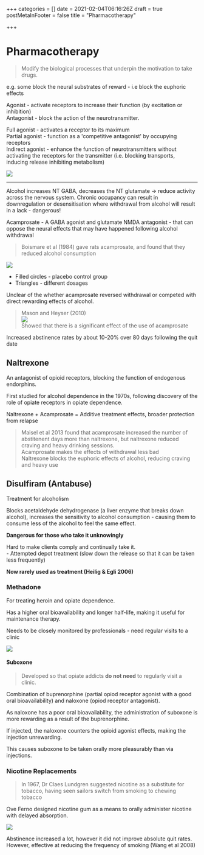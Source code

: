 +++
categories = []
date = 2021-02-04T06:16:26Z
draft = true
postMetaInFooter = false
title = "Pharmacotherapy"

+++
# Pharmacotherapy

> Modify the biological processes that underpin the motivation to take drugs.

e.g. some block the neural substrates of reward - i.e block the euphoric effects

Agonist - activate receptors to increase their function (by excitation or inhibition)  
Antagonist - block the action of the neurotransmitter.

Full agonist - activates a receptor to its maximum  
Partial agonist - function as a 'competitive antagonist' by occupying receptors  
Indirect agonist - enhance the function of neurotransmitters without activating the receptors for the transmitter (i.e. blocking transports, inducing release inhibiting metabolism)

![](/uploads/snipaste_2021-02-04_17-40-26.png)

***

Alcohol increases NT GABA, decreases the NT glutamate -> reduce activity across the nervous system. Chronic occupancy can result in downregulation or desensitisation where withdrawal from alcohol will result in a lack - dangerous!

Acamprosate - A GABA agonist and glutamate NMDA antagonist - that can oppose the neural effects that may have happened following alcohol withdrawal

> Boismare et al (1984) gave rats acamprosate, and found that they reduced alcohol consumption

![](/uploads/snipaste_2021-02-04_17-44-06.png)

* Filled circles - placebo control group
* Triangles - different dosages

Unclear of the whether acamprosate reversed withdrawal or competed with direct rewarding effects of alcohol.

> Mason and Heyser (2010)  
> ![](/uploads/snipaste_2021-02-04_17-46-30.png)  
> Showed that there is a significant effect of the use of acamprosate

Increased abstinence rates by about 10-20% over 80 days following the quit date

## Naltrexone

An antagonist of opioid receptors, blocking the function of endogenous endorphins.

First studied for alcohol dependence in the 1970s, following discovery of the role of opiate receptors in opiate dependence.

Naltrexone + Acamprosate = Additive treatment effects, broader protection from relapse

> Maisel et al 2013 found that acamprosate increased the number of abstitenent days more than naltrexone, but naltrexone reduced craving and heavy drinking sessions.  
> Acamprosate makes the effects of withdrawal less bad  
> Naltrexone blocks the euphoric effects of alcohol, reducing craving and heavy use

## Disulfiram (Antabuse)

Treatment for alcoholism

Blocks acetaldehyde dehydrogenase (a liver enzyme that breaks down alcohol), increases the sensitivity to alcohol consumption - causing them to consume less of the alcohol to feel the same effect.

**Dangerous for those who take it unknowingly**

Hard to make clients comply and continually take it.  
\- Attempted depot treatment (slow down the release so that it can be taken less frequently)

**Now rarely used as treatment (Heilig & Egli 2006)**

### Methadone

For treating heroin and opiate dependence.

Has a higher oral bioavailability and longer half-life, making it useful for maintenance therapy.

Needs to be closely monitored by professionals - need regular visits to a clinic

![](/uploads/snipaste_2021-02-04_17-57-17.png)

#### Suboxone

> Developed so that opiate addicts **do not need** to regularly visit a clinic.

Combination of buprenorphine (partial opiod receptor agonist with a good oral bioavailability) and naloxone (opiod receptor antagonist).

As naloxone has a poor oral bioavailability, the administration of suboxone is more rewarding as a result of the buprenorphine.

If injected, the naloxone counters the opioid agonist effects, making the injection unrewarding.

This causes suboxone to be taken orally more pleasurably than via injections.

### Nicotine Replacements

> In 1967, Dr Claes Lundgren suggested nicotine as a substitute for tobacco, having seen sailors switch from smoking to chewing tobacco

Ove Ferno designed nicotine gum as a means to orally administer nicotine with delayed absorption.

![](/uploads/snipaste_2021-02-04_18-03-58.png)

Abstinence increased a lot, however it did not improve absolute quit rates.  
However, effective at reducing the frequency of smoking (Wang et al 2008)